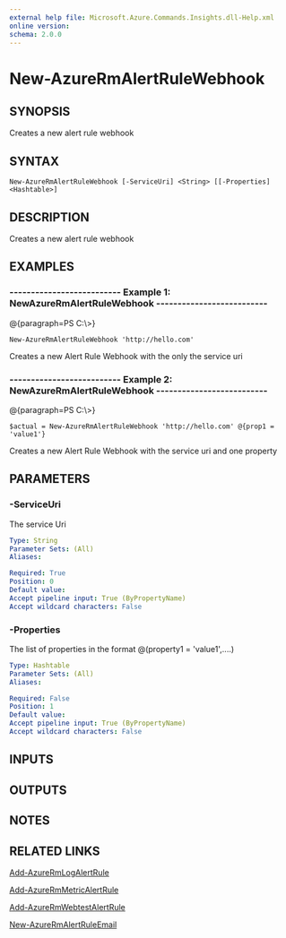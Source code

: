 ```yaml
---
external help file: Microsoft.Azure.Commands.Insights.dll-Help.xml
online version: 
schema: 2.0.0
---
```


# New-AzureRmAlertRuleWebhook
## SYNOPSIS
Creates a new alert rule webhook

## SYNTAX

```
New-AzureRmAlertRuleWebhook [-ServiceUri] <String> [[-Properties] <Hashtable>]
```

## DESCRIPTION
Creates a new alert rule webhook

## EXAMPLES

### --------------------------  Example 1: NewAzureRmAlertRuleWebhook  --------------------------
@{paragraph=PS C:\\\>}

```
New-AzureRmAlertRuleWebhook 'http://hello.com'
```

Creates a new Alert Rule Webhook with the only the service uri

### --------------------------  Example 2: NewAzureRmAlertRuleWebhook  --------------------------
@{paragraph=PS C:\\\>}

```
$actual = New-AzureRmAlertRuleWebhook 'http://hello.com' @{prop1 = 'value1'}
```

Creates a new Alert Rule Webhook with the service uri and one property

## PARAMETERS

### -ServiceUri
The service Uri

```yaml
Type: String
Parameter Sets: (All)
Aliases: 

Required: True
Position: 0
Default value: 
Accept pipeline input: True (ByPropertyName)
Accept wildcard characters: False
```

### -Properties
The list of properties in the format @(property1 = 'value1',....)

```yaml
Type: Hashtable
Parameter Sets: (All)
Aliases: 

Required: False
Position: 1
Default value: 
Accept pipeline input: True (ByPropertyName)
Accept wildcard characters: False
```

## INPUTS

## OUTPUTS

## NOTES

## RELATED LINKS

[Add-AzureRmLogAlertRule]()

[Add-AzureRmMetricAlertRule]()

[Add-AzureRmWebtestAlertRule]()

[New-AzureRmAlertRuleEmail]()

